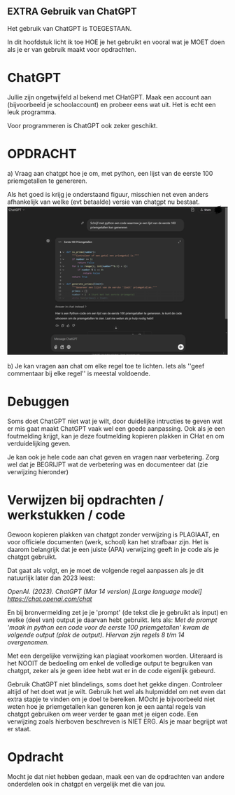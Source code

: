 ## EXTRA Gebruik van ChatGPT

Het gebruik van ChatGPT is TOEGESTAAN.

In dit hoofdstuk licht ik toe HOE je het gebruikt en vooral wat je MOET doen als je er van gebruik maakt voor opdrachten.

# ChatGPT
Jullie zijn ongetwijfeld al bekend met CHatGPT. Maak een account aan (bijvoorbeeld je schoolaccount) en probeer eens wat uit. Het is echt een leuk programma.

Voor programmeren is ChatGPT ook zeker geschikt. 

# OPDRACHT
a) Vraag aan chatgpt hoe je om, met python, een lijst van de eerste 100 priemgetallen te genereren.

Als het goed is krijg je onderstaand figuur, misschien net even anders afhankelijk van welke (evt betaalde) versie van chatgpt nu bestaat.
![Met ChatGPT een code gevraagd voor de eerste 100 priemgetallen](chatgpt100priem.png)

b) Je kan vragen aan chat om elke regel toe te lichten. Iets als ''geef commentaar bij elke regel'' is meestal voldoende.

# Debuggen
Soms doet ChatGPT niet wat je wilt, door duidelijke intructies te geven wat er mis gaat maakt ChatGPT vaak wel een goede aanpassing. 
Ook als je een foutmelding krijgt, kan je deze foutmelding kopieren plakken in CHat en om verduidelijking geven.

Je kan ook je hele code aan chat geven en vragen naar verbetering. Zorg wel dat je BEGRIJPT wat de verbetering was en documenteer dat (zie verwijzing hieronder)


# Verwijzen bij opdrachten / werkstukken / code
Gewoon kopieren plakken van chatgpt zonder verwijzing is PLAGIAAT, en voor officiele documenten (werk, school) kan het strafbaar zijn. Het is daarom belangrijk dat je een juiste (APA) verwijzing geeft in je code als je chatgpt gebruikt. 

Dat gaat als volgt, en je moet de volgende regel aanpassen als je dit natuurlijk later dan 2023 leest:

*OpenAI. (2023). ChatGPT (Mar 14 version) [Large language model] https://chat.openai.com/chat*

En bij bronvermelding zet je je 'prompt' (de tekst die je gebruikt als input) en welke (deel van) output je daarvan hebt gebruikt. Iets als: 
*Met de prompt 'maak in python een code voor de eerste 100 priemgetallen' kwam de volgende output (plak de output).  Hiervan zijn regels 8 t/m 14 overgenomen.*

Met een dergelijke verwijzing kan plagiaat voorkomen worden. Uiteraard is het NOOIT de bedoeling om enkel de volledige output te begruiken van chatgpt, zeker als je geen idee hebt wat er in de code eigenlijk gebeurd.


Gebruik ChatGPT niet blindelings, soms doet het gekke dingen. Controleer altijd of het doet wat je wilt.  Gebruik het wel als hulpmiddel om net even dat extra stapje te vinden om je doel te bereiken. MOcht je bijvoorbeeld niet weten hoe je priemgetallen kan generen kon je een aantal regels van chatgpt gebruiken om weer verder te gaan met je eigen code. Een verwijzing zoals hierboven beschreven is NIET ERG. Als je maar begrijpt wat er staat.

# Opdracht
Mocht je dat niet hebben gedaan, maak een van de opdrachten van andere onderdelen ook in chatgpt en vergelijk met die van jou.


